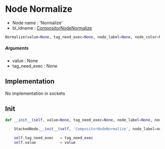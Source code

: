 # Node Normalize

- Node name : 'Normalize'
- bl_idname : [CompositorNodeNormalize](https://docs.blender.org/api/current/bpy.types.CompositorNodeNormalize.html)


``` python
Normalize(value=None, tag_need_exec=None, node_label=None, node_color=None)
```
##### Arguments

- value : None
- tag_need_exec : None

## Implementation

No implementation in sockets

## Init

``` python
def __init__(self, value=None, tag_need_exec=None, node_label=None, node_color=None):

    StackedNode.__init__(self, 'CompositorNodeNormalize', node_label=node_label, node_color=node_color)

    self.tag_need_exec   = tag_need_exec
    self.value           = value
```
